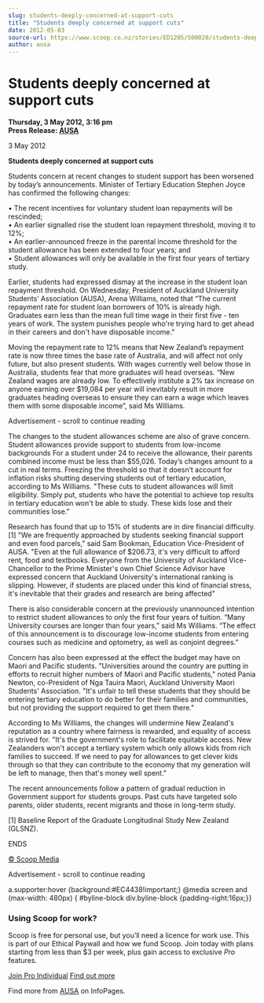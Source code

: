 ```yaml
---
slug: students-deeply-concerned-at-support-cuts
title: "Students deeply concerned at support cuts"
date: 2012-05-03
source-url: https://www.scoop.co.nz/stories/ED1205/S00020/students-deeply-concerned-at-support-cuts.htm
author: ausa
---
```

Students deeply concerned at support cuts
=========================================

**Thursday, 3 May 2012, 3:16 pm**  
**Press Release: [AUSA](https://info.scoop.co.nz/AUSA)**

3 May 2012

**Students deeply concerned at support cuts**

Students concern at recent changes to student support has been worsened by today’s announcements. Minister of Tertiary Education Stephen Joyce has confirmed the following changes:

• The recent incentives for voluntary student loan repayments will be rescinded;  
• An earlier signalled rise the student loan repayment threshold, moving it to 12%;  
• An earlier-announced freeze in the parental income threshold for the student allowance has been extended to four years; and  
• Student allowances will only be available in the first four years of tertiary study.

Earlier, students had expressed dismay at the increase in the student loan repayment threshold. On Wednesday, President of Auckland University Students’ Association (AUSA), Arena Williams, noted that “The current repayment rate for student loan borrowers of 10% is already high. Graduates earn less than the mean full time wage in their first five - ten years of work. The system punishes people who're trying hard to get ahead in their careers and don't have disposable income."

Moving the repayment rate to 12% means that New Zealand’s repayment rate is now three times the base rate of Australia, and will affect not only future, but also present students. With wages currently well below those in Australia, students fear that more graduates will head overseas. “New Zealand wages are already low. To effectively institute a 2% tax increase on anyone earning over $19,084 per year will inevitably result in more graduates heading overseas to ensure they can earn a wage which leaves them with some disposable income”, said Ms Williams.

Advertisement - scroll to continue reading





The changes to the student allowances scheme are also of grave concern. Student allowances provide support to students from low-income backgrounds For a student under 24 to receive the allowance, their parents combined income must be less than $55,026. Today’s changes amount to a cut in real terms. Freezing the threshold so that it doesn’t account for inflation risks shutting deserving students out of tertiary education, according to Ms Williams. "These cuts to student allowances will limit eligibility. Simply put, students who have the potential to achieve top results in tertiary education won't be able to study. These kids lose and their communities lose."

Research has found that up to 15% of students are in dire financial difficulty.\[1\] "We are frequently approached by students seeking financial support and even food parcels," said Sam Bookman, Education Vice-President of AUSA. "Even at the full allowance of $206.73, it's very difficult to afford rent, food and textbooks. Everyone from the University of Auckland Vice-Chancellor to the Prime Minister's own Chief Science Advisor have expressed concern that Auckland University's international ranking is slipping. However, if students are placed under this kind of financial stress, it's inevitable that their grades and research are being affected"

There is also considerable concern at the previously unannounced intention to restrict student allowances to only the first four years of tuition. “Many University courses are longer than four years,” said Ms Williams. “The effect of this announcement is to discourage low-income students from entering courses such as medicine and optometry, as well as conjoint degrees.”

Concern has also been expressed at the effect the budget may have on Maori and Pacific students. "Universities around the country are putting in efforts to recruit higher numbers of Maori and Pacific students," noted Pania Newton, co-President of Nga Tauira Maori, Auckland University Maori Students' Association. "It's unfair to tell these students that they should be entering tertiary education to do better for their families and communities, but not providing the support required to get them there."

According to Ms Williams, the changes will undermine New Zealand's reputation as a country where fairness is rewarded, and equality of access is strived for. "It's the government's role to facilitate equitable access. New Zealanders won't accept a tertiary system which only allows kids from rich families to succeed. If we need to pay for allowances to get clever kids through so that they can contribute to the economy that my generation will be left to manage, then that's money well spent."

The recent announcements follow a pattern of gradual reduction in Government support for students groups. Past cuts have targeted solo parents, older students, recent migrants and those in long-term study.

\[1\] Baseline Report of the Graduate Longitudinal Study New Zealand (GLSNZ).

ENDS

[© Scoop Media](http://www.scoop.co.nz/about/terms.html)  

Advertisement - scroll to continue reading



a.supporter:hover {background:#EC4438!important;} @media screen and (max-width: 480px) { #byline-block div.byline-block {padding-right:16px;}}

### Using Scoop for work?

Scoop is free for personal use, but you’ll need a licence for work use. This is part of our Ethical Paywall and how we fund Scoop. Join today with plans starting from less than $3 per week, plus gain access to exclusive _Pro_ features.  
  
[Join Pro Individual](https://pro.scoop.co.nz/Individual/?from=ProIn24) [Find out more](https://pro.scoop.co.nz/using-scoop-for-work/?from=ProIn24)

Find more from [AUSA](https://info.scoop.co.nz/AUSA) on InfoPages.